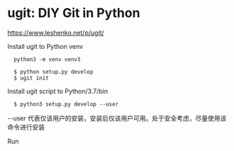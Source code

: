 # ugit: DIY Git in Python

https://www.leshenko.net/p/ugit/



Install ugit to Python venv
```
  python3 -m venv venv3

  $ python setup.py develop
  $ ugit init
```


Install ugit script to Python/3.7/bin
```
  $ python3 setup.py develop --user
```
--user 代表仅该用户的安装，安装后仅该用户可用。处于安全考虑，尽量使用该命令进行安装

Run 
```
```